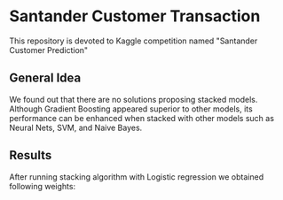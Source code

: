 # Santander Customer Transaction
This repository is devoted to Kaggle competition named "Santander Customer Prediction"

## General Idea
We found out that there are no solutions proposing stacked models. Although Gradient Boosting appeared superior to other models, its performance can be enhanced when stacked with other models such as Neural Nets, SVM, and Naive Bayes. 

## Results

After running stacking algorithm with Logistic regression we obtained following weights:

